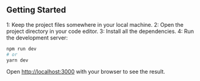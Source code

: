 
## Getting Started
1: Keep the project files somewhere in your local machine.
2: Open the project directory in your code editor. 
3: Install all the dependencies.
4: Run the development server:
```bash
npm run dev
# or
yarn dev
```
Open [http://localhost:3000](http://localhost:3000) with your browser to see the result.
